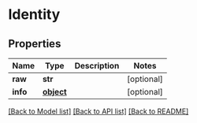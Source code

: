# Identity

## Properties
Name | Type | Description | Notes
------------ | ------------- | ------------- | -------------
**raw** | **str** |  | [optional] 
**info** | [**object**](.md) |  | [optional] 

[[Back to Model list]](../README.md#documentation-for-models) [[Back to API list]](../README.md#documentation-for-api-endpoints) [[Back to README]](../README.md)


